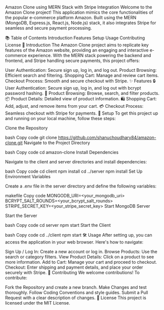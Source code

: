 Amazon Clone using MERN Stack with Stripe Integration
Welcome to the Amazon Clone project! This application mimics the core functionalities of the popular e-commerce platform Amazon. Built using the MERN (MongoDB, Express.js, React.js, Node.js) stack, it also integrates Stripe for seamless and secure payment processing.

📚 Table of Contents
Introduction
Features
Setup
Usage
Contributing
License
🚀 Introduction
The Amazon Clone project aims to replicate key features of the Amazon website, providing an engaging and interactive e-commerce experience. With the MERN stack powering the backend and frontend, and Stripe handling secure payments, this project offers:

User Authentication: Secure sign up, log in, and log out.
Product Browsing: Efficient search and filtering.
Shopping Cart: Manage and review cart items.
Checkout Process: Smooth and secure checkout with Stripe.
✨ Features
🔒 User Authentication: Secure sign up, log in, and log out with bcrypt password hashing.
🛒 Product Browsing: Browse, search, and filter products.
📦 Product Details: Detailed view of product information.
🛍️ Shopping Cart: Add, adjust, and remove items from your cart.
💳 Checkout Process: Seamless checkout with Stripe for payments.
🔧 Setup
To get this project up and running on your local machine, follow these steps:

Clone the Repository

bash
Copy code
git clone https://github.com/shanuchoudhary84/amazon-clone.git
Navigate to the Project Directory

bash
Copy code
cd amazon-clone
Install Dependencies

Navigate to the client and server directories and install dependencies:

bash
Copy code
cd client
npm install
cd ../server
npm install
Set Up Environment Variables

Create a .env file in the server directory and define the following variables:

makefile
Copy code
MONGODB_URI=<your_mongodb_uri>
BCRYPT_SALT_ROUNDS=<your_bcrypt_salt_rounds>
STRIPE_SECRET_KEY=<your_stripe_secret_key>
Start MongoDB Server

Start the Server

bash
Copy code
cd server
npm start
Start the Client

bash
Copy code
cd ../client
npm start
🛠️ Usage
After setting up, you can access the application in your web browser. Here's how to navigate:

Sign Up / Log In: Create a new account or log in.
Browse Products: Use the search or category filters.
View Product Details: Click on a product to see more information.
Add to Cart: Manage your cart and proceed to checkout.
Checkout: Enter shipping and payment details, and place your order securely with Stripe.
🤝 Contributing
We welcome contributions! To contribute:

Fork the Repository and create a new branch.
Make Changes and test thoroughly.
Follow Coding Conventions and style guides.
Submit a Pull Request with a clear description of changes.
📝 License
This project is licensed under the MIT License.
